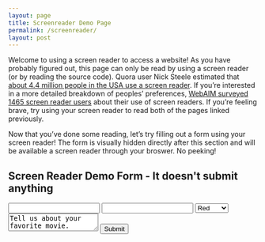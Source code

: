 ```yaml
---
layout: page
title: Screenreader Demo Page 
permalink: /screenreader/
layout: post
---
```


Welcome to using a screen reader to access a website! As you have probably figured out, this page can only be read by using a screen reader (or by reading the source code).
Quora user Nick Steele estimated that [about 4.4 million people in the USA use a screen reader](https://ux.stackexchange.com/a/119596). If you’re interested in a more detailed breakdown of peoples’ preferences, [WebAIM surveyed 1465 screen reader users](https://webaim.org/projects/screenreadersurvey5/) about their use of screen readers. If you’re feeling brave, try using your screen reader to read both of the pages linked previously.

Now that you’ve done some reading, let’s try filling out a form using your screen reader! The form is visually hidden directly after this section and will be available a screen reader through your broswer. No peeking!

<div class="usa-sr-only">
  <h2>Screen Reader Demo Form - It doesn't submit anything</h2>
  <form action="">
    <input name="Name" type="text" aria-label="name" id="name">
    <input name="Email address" type="text" aria-label="email" id="email">
    <select name="Favorite color" aria-label="What’s your favorite color?" id="color">
      <option value="red">Red</option>
      <option value="orange">Orange</option>
      <option value="yellow">Yellow</option>
      <option value="green">Green</option>
      <option value="blue">Blue</option>
      <option value="purple">Purple</option>
    </select>
    <textarea name="What’s your favorite movie and why?" id="movie">Tell us about your favorite movie.</textarea> 
    <button type="button" onclick="alert('Thanks for filling out this form! It doesn’t send any data.')">Submit</button>
  </form>
</div>

